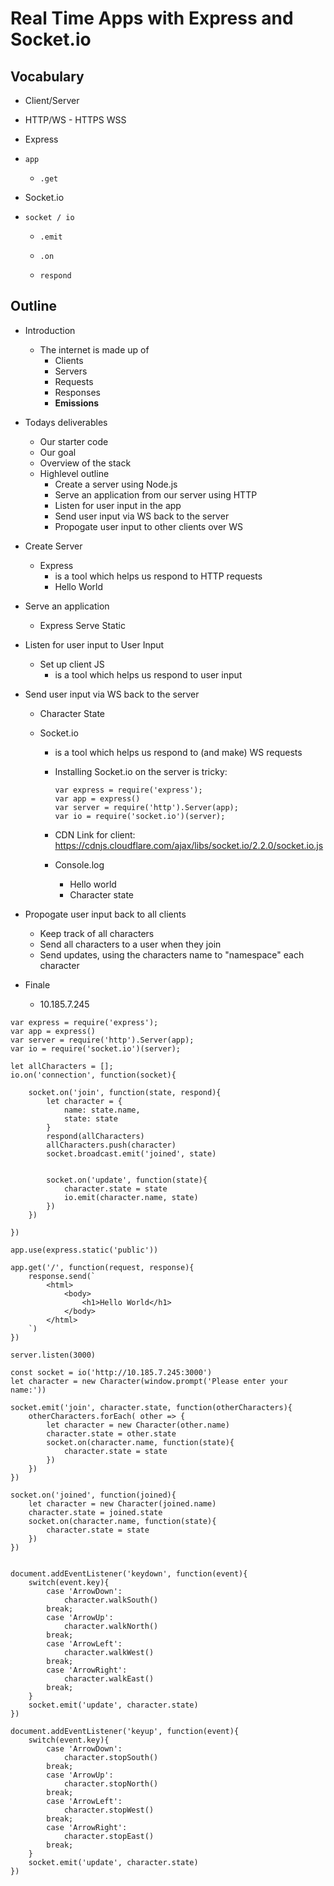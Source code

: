 # Real Time Apps with Express and Socket.io

## Vocabulary

* Client/Server

* HTTP/WS - HTTPS WSS

* Express

* `app`

  * `.get`

* Socket.io

* `socket / io`

  * `.emit`

  * `.on`

  * `respond`


## Outline

* Introduction
  * The internet is made up of 
    * Clients
    * Servers
    * Requests
    * Responses
    * **Emissions**

* Todays deliverables

  * Our starter code
  * Our goal
  * Overview of the stack
  * Highlevel outline
    * Create a server using Node.js
    * Serve an application from our server using HTTP
    * Listen for user input in the app
    * Send user input via WS back to the server
    * Propogate user input to other clients over WS

* Create Server
  * Express 
    * is a tool which helps us respond to HTTP requests
    * Hello World

* Serve an application

  * Express Serve Static

* Listen for user input to User Input
  * Set up client JS
    * is a tool which helps us respond to user input

* Send user input via WS back to the server

  * Character State

  * Socket.io
    * is a tool which helps us respond to (and make) WS requests

    * Installing Socket.io on the server is tricky: 

      ```
      var express = require('express');
      var app = express()
      var server = require('http').Server(app);
      var io = require('socket.io')(server);
      ```

    * CDN Link for client: https://cdnjs.cloudflare.com/ajax/libs/socket.io/2.2.0/socket.io.js

    * Console.log 

      * Hello world
      * Character state

* Propogate user input back to all clients

  * Keep track of all characters
  * Send all characters to a user when they join
  * Send updates, using the characters name to "namespace" each character

* Finale

  * 10.185.7.245



```
var express = require('express');
var app = express()
var server = require('http').Server(app);
var io = require('socket.io')(server);

let allCharacters = [];
io.on('connection', function(socket){

    socket.on('join', function(state, respond){
        let character = {
            name: state.name,
            state: state
        }
        respond(allCharacters)
        allCharacters.push(character)
        socket.broadcast.emit('joined', state)


        socket.on('update', function(state){
            character.state = state
            io.emit(character.name, state)
        })
    })

})

app.use(express.static('public'))

app.get('/', function(request, response){
    response.send(`
        <html>
            <body>
                <h1>Hello World</h1>
            </body>
        </html>
    `)
})

server.listen(3000)
```





```
const socket = io('http://10.185.7.245:3000')
let character = new Character(window.prompt('Please enter your name:'))

socket.emit('join', character.state, function(otherCharacters){
    otherCharacters.forEach( other => {
        let character = new Character(other.name)
        character.state = other.state
        socket.on(character.name, function(state){
            character.state = state
        })
    })
})

socket.on('joined', function(joined){
    let character = new Character(joined.name)
    character.state = joined.state
    socket.on(character.name, function(state){
        character.state = state
    })
})


document.addEventListener('keydown', function(event){
	switch(event.key){
        case 'ArrowDown':
            character.walkSouth()
        break;
        case 'ArrowUp':
            character.walkNorth()
        break;
        case 'ArrowLeft':
            character.walkWest()
        break;
        case 'ArrowRight':
            character.walkEast()
        break;
    }
    socket.emit('update', character.state)
})

document.addEventListener('keyup', function(event){
    switch(event.key){
        case 'ArrowDown':
            character.stopSouth()
        break;
        case 'ArrowUp':
            character.stopNorth()
        break;
        case 'ArrowLeft':
            character.stopWest()
        break;
        case 'ArrowRight':
            character.stopEast()
        break;
    }
    socket.emit('update', character.state)
})
```

